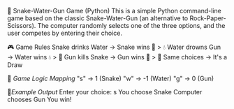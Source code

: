 🐍 Snake-Water-Gun Game (Python)
This is a simple Python command-line game based on the classic Snake-Water-Gun (an alternative to Rock-Paper-Scissors). The computer randomly selects one of the three options, and the user competes by entering their choice.

🎮 Game Rules
Snake drinks Water → Snake wins 🐍 > 💧
Water drowns Gun → Water wins 💧 > 🔫
Gun kills Snake → Gun wins 🔫 > 🐍
Same choices → It's a Draw

🧠 *Game Logic Mapping*
"s" → 1 (Snake)
"w" → -1 (Water)
"g" → 0 (Gun)

📂*Example Output*
Enter your choice: s
You choose Snake
Computer chooses Gun
You win!
